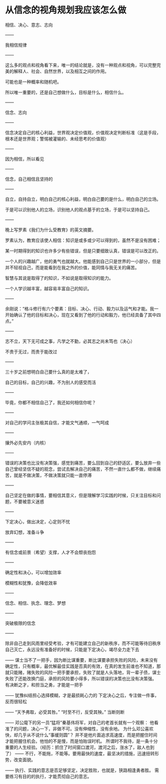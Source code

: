 # 从信念的视角规划我应该怎么做

相信、决心、意志、志向

——

我相信规律

——

这么多的观点和视角看下来，唯一的结论就是，没有一种观点和视角，可以完整完美的解释人、社会、自然世界，以及相互之间的作用。

可能也是一种概率和随机吧。

所以唯一重要的，还是自己想做什么，目标是什么，相信什么。

——

信念、志向

——

信念决定自己的核心利益，世界观决定价值观，价值观决定判断标准（这是手段，根本还是世界观；警惕被灌输的、未经思考的价值观）

——

因为相信，所以看见

——

信念，自己相信且坚持的

——

自立，自持自立，明白自己的核心利益，明白自己要的是什么，明白自己的立场。

于是可以识别他人的立场，识别他人的观点基于的立场，于是可以坚持自己。

——

晚上写罗素《我们为什么受教育》的英文摘要。

罗素认为，教育应该使人相信：知识是或多或少可以得到的，虽然不是没有困难；

某一时期得到的知识也许多少有些错误，但是只要细致认真，错误是可以改正的。

一个人的兴趣越广，他的勇气也就越大。他能感到自己只是世界的一小部分，但是并不轻视自己，而是能看到在我之外的价值，能同情与我无关的痛苦。

智慧与其说是取得了的知识，不如说是取得知识的能力。

一个人学识越丰富，越容易丰富自己的知识。

——

余刚说：“格斗修行有六个要素：目标、决心、行动、毅力以及运气和才能。我一开始确认了他的目标和决心，现在又看到了他的行动和毅力，他已经具备了其中四点。”

——

志不立，天下无可成之事，凡学之不勤，必其志之尚未笃也（决心）

不贵于无过，而贵于能改过

——

三十岁之前想明白自己要什么真的是太难了，

自己的目标，自己的兴趣，不为别人的感受而活

——

毕竟，你都不相信自己了，我还如何相信你呢？

——

对自己的学问主张极其自信，才能文气通顺，一气呵成

——

攘外必先安内（内核）

——

错误的决策也比没有决策强，感觉到痛苦，要么回到自己的舒适区，要么放弃一些自己曾经坚信不疑的观念，尝试去解决自己的痛苦，不然一直什么都不做，继续痛苦，就是不做决策，不做决策就只能一直停滞

——

自己坚定在做的事情，要相信其意义，但是理解学习实践的时候，只关注目标和问题，不要被意义迷惑

——

下定决心，做出决定，心定则不忧

放弃幻想，准备斗争

——

有信念或前景（希望）支撑，人才不会颓丧抱怨

——

确定性和决心，可以增加效率

模糊性和犹豫，会降低效率

——

信念、相信、执念、理念、梦想

——

突破极限的信念

——

除非自己走到风雨里经受考验，才有可能建立自己的新秩序，而不可能等待旧秩序自己灭亡，永远没有准备好的时候，只能是下定决心，竭尽全力走下去

——
谋士当不了一把手，因为断比谋重要，断比谋要承担失败的风险，未来没有确定性，只有概率，最优解最佳实践是否真的有效，在真的发生前谁也不知道，那就只能赌，赌失败的风险一把手要承担，失败了就是人头落地，背一辈子债，谋士失败了还能改换门庭，承担的风险要小得多，所以错误的决策也比没有决策强。
有决断之才，和担当之勇，才能是一把手

——
犹豫纠结担心选择模糊，才是最损耗心力的
下定决心之后，专注做一件事，反而很轻松

——
“天予弗取，必受其咎。”
“时至不行，反受其殃。”
当断则断

——
邓公麾下的另一员“猛将”秦基伟将军，对自己的老首长就有一个观察：
他看准了的问题，决心一下，非做不可。没有伸缩性，没有余地。
为什么邓公喜欢快，却几乎从不说什么“事缓则圆”？
并不是他片面追求高速度，而是把握住时间才能把握住机会。他怕的不是慢，而是怕贻误时机。
所谓时不我待，是一条十分重要的人生经验。（经历：抓住了时间窗口渡河，渡河之后，涨水了，敌人也到了）
——
不行，不能拖，不能等。要用最快的速度，最坚决的措施，迅速扭转形势，改变面貌。

——
执行、实践的意志是否足够坚定，决定胜败，也就是，狭路相逢勇者胜。
需要练习有目的的执行，才能贯彻自己的意志。
